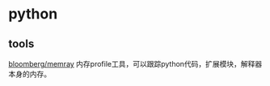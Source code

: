 # python

## tools

[bloomberg/memray](https://github.com/bloomberg/memray) 内存profile工具，可以跟踪python代码，扩展模块，解释器本身的内存。